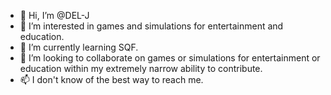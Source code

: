 - 👋 Hi, I’m @DEL-J
- 👀 I’m interested in games and simulations for entertainment and education.
- 🌱 I’m currently learning SQF.
- 💞️ I’m looking to collaborate on games or simulations for entertainment or education within my extremely narrow ability to contribute.
- 📫 I don't know of the best way to reach me.

<!---
DEL-J/DEL-J is a ✨ special ✨ repository because its `README.md` (this file) appears on your GitHub profile.
You can click the Preview link to take a look at your changes.
--->
